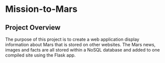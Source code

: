 # Mission-to-Mars
## Project Overview
The purpose of this project is to create a web application display information about Mars that is stored on other websites.  The Mars news, images and facts are all stored within a NoSQL database and added to one compiled site using the Flask app.